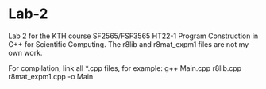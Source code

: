 # Lab-2
Lab 2 for the KTH course SF2565/FSF3565 HT22-1 Program Construction in C++ for Scientific Computing. The r8lib and r8mat_expm1 files are not my own work.

For compilation, link all *.cpp files, for example:
g++ Main.cpp r8lib.cpp r8mat_expm1.cpp -o Main

